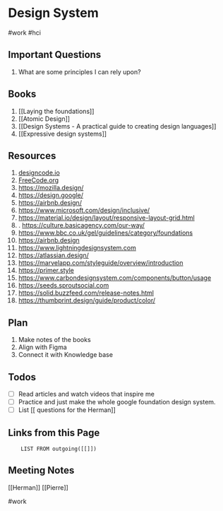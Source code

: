 # Design System
#work #hci 

> 


## Important Questions
1. What are some principles I can rely upon?

## Books
1. [[Laying the foundations]]
2. [[Atomic Design]]
3. [[Design Systems - A practical guide to creating design languages]]
4. [[Expressive design systems]]


## Resources
1. [designcode.io]( https://designcode.io/design-system-in-figma)
2. [FreeCode.org]( https://www.youtube.com/watch?v=RYDiDpW2VkM&ab_channel=freeCodeCamp.org)
3. https://mozilla.design/
4. https://design.google/
5. https://airbnb.design/
6. https://www.microsoft.com/design/inclusive/
7. https://material.io/design/layout/responsive-layout-grid.html
8. . https://culture.basicagency.com/our-way/
2. https://www.bbc.co.uk/gel/guidelines/category/foundations
3. https://airbnb.design
4. https://www.lightningdesignsystem.com
5. https://atlassian.design/
6. https://marvelapp.com/styleguide/overview/introduction
7. https://primer.style
8. https://www.carbondesignsystem.com/components/button/usage
9. https://seeds.sproutsocial.com
10. https://solid.buzzfeed.com/release-notes.html
11. https://thumbprint.design/guide/product/color/

## Plan
1. Make notes of the books
2. Align with Figma
3. Connect it with Knowledge base


## Todos
- [ ] Read articles and watch videos that inspire me
- [ ]  Practice and just make the whole google foundation design system.
- [ ] List [[ questions for the Herman]]

## Links from this Page
```dataview  
	LIST FROM outgoing([[]])
```
## Meeting Notes
[[Herman]]
[[Pierre]]


#work
